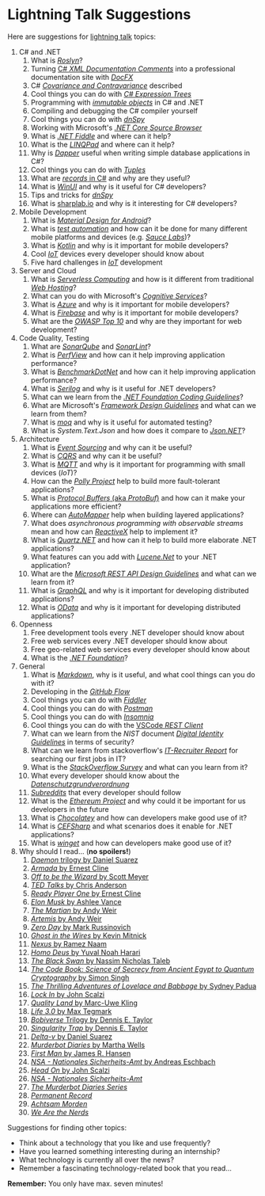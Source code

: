# Lightning Talk Suggestions

Here are suggestions for [lightning talk](https://en.wikipedia.org/wiki/Lightning_talk) topics:

1. C# and .NET
    1. What is [*Roslyn*](https://github.com/dotnet/roslyn/wiki/Roslyn%20Overview)?
    1. Turning [C# *XML Documentation Comments*](https://docs.microsoft.com/en-us/dotnet/csharp/programming-guide/xmldoc/xml-documentation-comments) into a professional documentation site with [*DocFX*](https://dotnet.github.io/docfx/)
    1. C# [*Covariance and Contravariance*](https://docs.microsoft.com/en-us/dotnet/csharp/programming-guide/concepts/covariance-contravariance/) described
    1. Cool things you can do with [*C# Expression Trees*](https://docs.microsoft.com/en-us/dotnet/csharp/programming-guide/concepts/expression-trees/)
    1. Programming with [*immutable objects*](https://en.wikipedia.org/wiki/Immutable_object) in C# and .NET
    1. Compiling and debugging the C# compiler yourself
    1. Cool things you can do with [*dnSpy*](https://github.com/0xd4d/dnSpy)
    1. Working with Microsoft's [*.NET Core Source Browser*](https://source.dot.net/)
    1. What is [*.NET Fiddle*](https://dotnetfiddle.net) and where can it help?
    1. What is the [*LINQPad*](http://www.linqpad.net/) and where can it help?
    1. Why is [*Dapper*](https://github.com/StackExchange/Dapper) useful when writing simple database applications in C#?
    1. Cool things you can do with [*Tuples*](https://docs.microsoft.com/en-us/dotnet/csharp/tuples)
    1. What are [*records* in C#](https://devblogs.microsoft.com/dotnet/welcome-to-c-9-0/#records) and why are they useful?
    3. What is [*WinUI*](https://microsoft.github.io/microsoft-ui-xaml/) and why is it useful for C# developers?
    4. Tips and tricks for [*dnSpy*](https://github.com/0xd4d/dnSpy/releases)
    5. What is [sharplab.io](https://sharplab.io/) and why is it interesting for C# developers?
2. Mobile Development
    1. What is [*Material Design for Android*](https://developer.android.com/design/material/index.html)?
    2. What is [*test automation*](https://en.wikipedia.org/wiki/Test_automation) and how can it be done for many different mobile platforms and devices (e.g. [*Sauce Labs*](https://saucelabs.com/))?
    3. What is [*Kotlin*](https://kotlinlang.org/) and why is it important for mobile developers?
    4. Cool [*IoT*](https://en.wikipedia.org/wiki/Internet_of_things) devices every developer should know about
    5. Five hard challenges in [*IoT*](https://en.wikipedia.org/wiki/Internet_of_things) development
3. Server and Cloud
    1. What is [*Serverless Computing*](https://en.wikipedia.org/wiki/Serverless_computing) and how is it different from traditional [*Web Hosting*](https://en.wikipedia.org/wiki/Web_hosting_service)?
    2. What can you do with Microsoft's [*Cognitive Services*](https://azure.microsoft.com/en-us/services/cognitive-services/)?
    3. What is [*Azure*](https://azure.microsoft.com/) and why is it important for mobile developers?
    4. What is [*Firebase*](https://firebase.google.com/) and why is it important for mobile developers?
    5. What are the [*OWASP Top 10*](https://www.owasp.org/index.php/Category:OWASP_Top_Ten_Project) and why are they important for web development?
4. Code Quality, Testing
    1. What are [*SonarQube*](https://www.sonarqube.org/) and [*SonarLint*](http://www.sonarlint.org/index.html)?
    2. What is [*PerfView*](https://github.com/Microsoft/perfview) and how can it help improving application performance?
    3. What is [*BenchmarkDotNet*](https://github.com/dotnet/BenchmarkDotNet) and how can it help improving application performance? 
    4. What is [*Serilog*](https://serilog.net/) and why is it useful for .NET developers?
    5. What can we learn from the [*.NET Foundation Coding Guidelines*](https://github.com/dotnet/corefx/blob/master/Documentation/coding-guidelines/coding-style.md)?
    6. What are Microsoft's [*Framework Design Guidelines*](https://docs.microsoft.com/en-us/dotnet/standard/design-guidelines/) and what can we learn from them?
    7. What is [*moq*](https://github.com/moq/moq4) and why is it useful for automated testing?
    8. What is *System.Text.Json* and how does it compare to [*Json.NET*](https://www.newtonsoft.com/json)?
5. Architecture
    1. What is [*Event Sourcing*](https://martinfowler.com/eaaDev/EventSourcing.html) and why can it be useful?
    2. What is [*CQRS*](https://martinfowler.com/bliki/CQRS.html) and why can it be useful?
    3. What is [*MQTT*](http://mqtt.org/) and why is it important for programming with small devices (*IoT*)?
    4. How can the [*Polly Project*](http://www.thepollyproject.org/) help to build more fault-tolerant applications?
    5. What is [*Protocol Buffers* (aka *ProtoBuf*)](https://developers.google.com/protocol-buffers/) and how can it make your applications more efficient?
    6. Where can [*AutoMapper*](http://automapper.org/) help when building layered applications?
    7. What does *asynchronous programming with observable streams* mean and how can [*ReactiveX*](http://reactivex.io/) help to implement it?
    8. What is [*Quartz.NET*](https://www.quartz-scheduler.net/) and how can it help to build more elaborate .NET applications?
    9. What features can you add with [*Lucene.Net*](http://lucenenet.apache.org/index.html) to your .NET application?
    10. What are the [*Microsoft REST API Design Guidelines*](https://github.com/microsoft/api-guidelines/blob/vNext/Guidelines.md) and what can we learn from it?
    11. What is [*GraphQL*](https://graphql.org/) and why is it important for developing distributed applications?
    12. What is [*OData*](https://www.odata.org/) and why is it important for developing distributed applications?
6. Openness
    1. Free development tools every .NET developer should know about
    2. Free web services every .NET developer should know about
    3. Free geo-related web services every developer should know about
    4. What is the [*.NET Foundation*](https://dotnetfoundation.org/)?
7. General
    1. What is [*Markdown*](https://daringfireball.net/projects/markdown/), why is it useful, and what cool things can you do with it?
    2. Developing in the [*GitHub Flow*](https://guides.github.com/introduction/flow/)
    3. Cool things you can do with [*Fiddler*](http://www.telerik.com/fiddler)
    4. Cool things you can do with [*Postman*](https://www.getpostman.com/)
    5. Cool things you can do with [*Insomnia*](https://insomnia.rest/)
    6. Cool things you can do with the [VSCode *REST Client*](https://marketplace.visualstudio.com/items?itemName=humao.rest-client)
    7. What can we learn from the *NIST* document [*Digital Identity Guidelines*](http://nvlpubs.nist.gov/nistpubs/SpecialPublications/NIST.SP.800-63b.pdf) in terms of security?
    8. What can we learn from stackoverflow's [*IT-Recruiter Report*](https://www.stackoverflowbusiness.com/de/talent/ressourcen/der-stack-overflow-it-recruiter-report-2017) for searching our first jobs in IT?
    9. What is the [*StackOverflow Survey*](https://insights.stackoverflow.com/survey/2019) and what can you learn from it?
    10. What every developer should know about the [*Datenschutzgrundverordnung*](https://de.wikipedia.org/wiki/Datenschutz-Grundverordnung)
    11. [*Subreddits*](https://www.reddit.com/reddits/) that every developer should follow
    12. What is the [*Ethereum Project*](https://www.ethereum.org/) and why could it be important for us developers in the future
    13. What is [*Chocolatey*](https://chocolatey.org/) and how can developers make good use of it?
    14. What is [*CEFSharp*](http://cefsharp.github.io/) and what scenarios does it enable for .NET applications?
    15. What is [*winget*](https://docs.microsoft.com/en-us/windows/package-manager/winget/) and how can developers make good use of it?
8. Why should I read... (**no spoilers!**)
    1. [*Daemon* trilogy by Daniel Suarez](https://www.amazon.de/Daemon-Daniel-Suarez/dp/0451228731/ref=sr_1_2?ie=UTF8&qid=1500878463&sr=8-2&keywords=daniel+suarez+daemon)
    2. [*Armada* by Ernest Cline](https://www.amazon.de/Armada-Ernest-Cline/dp/0099586746/ref=sr_1_2?ie=UTF8&qid=1500878895&sr=8-2&keywords=armada+ernest+cline)
    3. [*Off to be the Wizard* by Scott Meyer](https://www.amazon.de/Off-Wizard-Magic-2-0-Band/dp/1612184715/ref=sr_1_1?s=books-intl-de&ie=UTF8&qid=1500879290&sr=1-1&keywords=off+to+be+the+wizard)
    4. [*TED Talks* by Chris Anderson](https://www.amazon.de/TED-Talks-official-public-speaking/dp/1472244443/ref=sr_1_2?ie=UTF8&qid=1500879361&sr=8-2&keywords=ted+talks)
    5. [*Ready Player One* by Ernest Cline](https://www.amazon.de/Ready-Player-One-Ernest-Cline/dp/0099560437/ref=sr_1_1?s=books-intl-de&ie=UTF8&qid=1500879569&sr=1-1&keywords=ready+player+one)
    6. [*Elon Musk* by Ashlee Vance](https://www.amazon.de/Elon-Musk-SpaceX-Fantastic-Future/dp/0062469673/ref=sr_1_1?s=books-intl-de&ie=UTF8&qid=1500879616&sr=1-1&keywords=elon+musk)
    7. [*The Martian* by Andy Weir](https://www.amazon.de/Martian-Movie-Tie-EXPORT-Novel/dp/1101905557/ref=sr_1_1?s=books-intl-de&ie=UTF8&qid=1500879660&sr=1-1&keywords=the+martian)
    8. [*Artemis* by Andy Weir](https://www.amazon.de/Artemis-Novel-Andy-Weir/dp/052557266X/ref=sr_1_1?s=books-intl-de&ie=UTF8&qid=1536249124&sr=1-1)
    9. [*Zero Day* by Mark Russinovich](https://www.amazon.de/Zero-Day-Novel-Mark-Russinovich/dp/1250007305/ref=sr_1_3?s=books-intl-de&ie=UTF8&qid=1500879702&sr=1-3&keywords=russinovich)
    10. [*Ghost in the Wires* by Kevin Mitnick](https://www.amazon.de/Ghost-Wires-Adventures-Worlds-Wanted/dp/0316212180/ref=sr_1_1?s=books-intl-de&ie=UTF8&qid=1500879747&sr=1-1&keywords=ghost+in+the+wire)
    11. [*Nexus* by Ramez Naam](https://www.amazon.de/Nexus-Arc-Book-1/dp/0857665502/ref=sr_1_2?s=books-intl-de&ie=UTF8&qid=1500879826&sr=1-2&keywords=nexus)
    12. [*Homo Deus* by Yuval Noah Harari](https://www.amazon.de/Homo-Deus-Brief-History-Tomorrow/dp/1784703931/ref=tmm_pap_swatch_0?_encoding=UTF8&qid=1502971002&sr=8-2)
    13. [*The Black Swan* by Nassim Nicholas Taleb](https://www.amazon.de/Black-Swan-Impact-Highly-Improbable-ebook/dp/B002RI99IM/ref=sr_1_1?s=books-intl-de&ie=UTF8&qid=1504354087&sr=1-1&keywords=the+black+swan)
    14. [*The Code Book: Science of Secrecy from Ancient Egypt to Quantum Cryptography* by Simon Singh](https://www.amazon.de/Code-Book-Science-Secrecy-Cryptography/dp/0385495323/ref=tmm_pap_swatch_0?_encoding=UTF8&qid=1505031255&sr=1-3)
    15. [*The Thrilling Adventures of Lovelace and Babbage* by Sydney Padua](https://www.amazon.de/Thrilling-Adventures-Lovelace-Babbage-Computer/dp/0141981539/ref=pd_lpo_sbs_14_t_0?_encoding=UTF8&psc=1&refRID=8YK9ZWZ5HZ919Q87S5TR)
    16. [*Lock In* by John Scalzi](https://www.amazon.de/Lock-Novel-Future-John-Scalzi/dp/076538132X/ref=sr_1_1?s=books-intl-de&ie=UTF8&qid=1536249077&sr=1-1)
    17. [*Quality Land* by Marc-Uwe Kling](https://www.amazon.de/QualityLand-Roman-dunkle-Marc-Uwe-Kling/dp/3550050151/ref=sr_1_1?s=books-intl-de&ie=UTF8&qid=1536249190&sr=8-1)
    18. [*Life 3.0* by Max Tegmark](https://www.amazon.de/Life-3-0-Being-Artificial-Intelligence/dp/0141981806/ref=sr_1_1?s=books-intl-de&ie=UTF8&qid=1536249228&sr=1-1)
    19. [*Bobiverse* Trilogy by Dennis E. Taylor](https://www.amazon.de/We-Are-Legion-Bob-Bobiverse/dp/1680680587/ref=sr_1_1?s=books-intl-de&ie=UTF8&qid=1536249269&sr=1-1)
    20. [*Singularity Trap* by Dennis E. Taylor](https://www.amazon.de/Singularity-Trap-English-Dennis-Taylor-ebook/dp/B07FBRRL2Z/ref=tmm_kin_swatch_0?_encoding=UTF8&qid=1536251142&sr=1-1)
    21. [*Delta-v* by Daniel Suarez](https://www.goodreads.com/book/show/40859000-delta-v)
    22. [*Murderbot Diaries* by Martha Wells](https://www.goodreads.com/series/191900-the-murderbot-diaries)
    23. [*First Man* by James R. Hansen](https://www.goodreads.com/book/show/205589.First_Man)
    24. [*NSA - Nationales Sicherheits-Amt* by Andreas Eschbach](https://de.wikipedia.org/wiki/NSA_%E2%80%93_Nationales_Sicherheits-Amt)
    25. [*Head On* by John Scalzi](https://www.goodreads.com/book/show/35018901-head-on)
    26. [*NSA - Nationales Sicherheits-Amt*](https://www.amazon.de/NSA-Nationales-Sicherheits-Amt-Andreas-Eschbach-ebook/dp/B07D18P88V)
    27. [*The Murderbot Diaries Series*](https://www.goodreads.com/series/191900-the-murderbot-diaries)
    28. [*Permanent Record*](https://www.amazon.de/Permanent-Record-Edward-Snowden/dp/152903566X)
    29. [*Achtsam Morden*](https://www.amazon.de/Achtsam-morden-Roman-Karsten-Dusse/dp/3453439686)
    30. [*We Are the Nerds*](https://www.amazon.com/Are-Nerds-Tumultuous-Internets-Laboratory-ebook/dp/B079L5FTJD)

Suggestions for finding other topics:

* Think about a technology that you like and use frequently?
* Have you learned something interesting during an internship?
* What technology is currently all over the news?
* Remember a fascinating technology-related book that you read...

**Remember:** You only have max. seven minutes!

